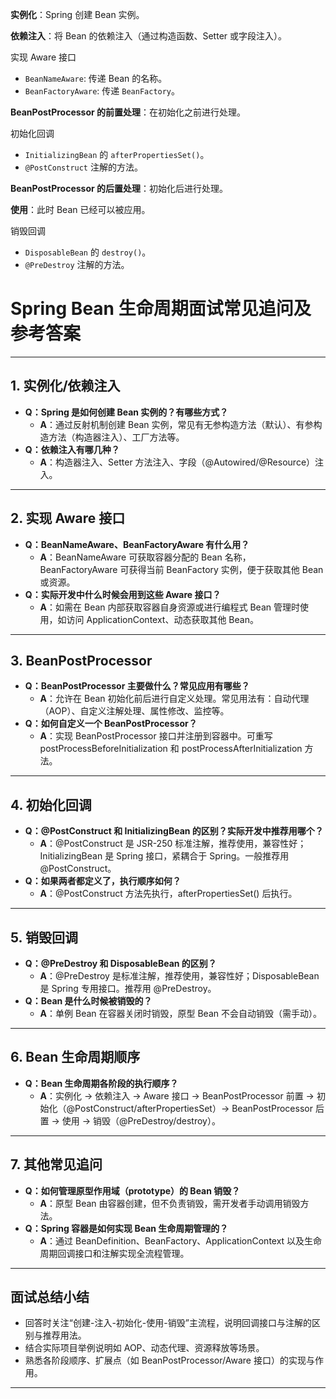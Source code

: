 **实例化**：Spring 创建 Bean 实例。

**依赖注入**：将 Bean 的依赖注入（通过构造函数、Setter 或字段注入）。

实现 Aware 接口

- `BeanNameAware`: 传递 Bean 的名称。
- `BeanFactoryAware`: 传递 `BeanFactory`。

**BeanPostProcessor 的前置处理**：在初始化之前进行处理。

初始化回调

- `InitializingBean` 的 `afterPropertiesSet()`。
- `@PostConstruct` 注解的方法。

**BeanPostProcessor 的后置处理**：初始化后进行处理。

**使用**：此时 Bean 已经可以被应用。

销毁回调

- `DisposableBean` 的 `destroy()`。
- `@PreDestroy` 注解的方法。

# Spring Bean 生命周期面试常见追问及参考答案

---

## 1. 实例化/依赖注入

- **Q：Spring 是如何创建 Bean 实例的？有哪些方式？**
  - **A**：通过反射机制创建 Bean 实例，常见有无参构造方法（默认）、有参构造方法（构造器注入）、工厂方法等。
- **Q：依赖注入有哪几种？**
  - **A**：构造器注入、Setter 方法注入、字段（@Autowired/@Resource）注入。

---

## 2. 实现 Aware 接口

- **Q：BeanNameAware、BeanFactoryAware 有什么用？**
  - **A**：BeanNameAware 可获取容器分配的 Bean 名称，BeanFactoryAware 可获得当前 BeanFactory 实例，便于获取其他 Bean 或资源。
- **Q：实际开发中什么时候会用到这些 Aware 接口？**
  - **A**：如需在 Bean 内部获取容器自身资源或进行编程式 Bean 管理时使用，如访问 ApplicationContext、动态获取其他 Bean。

---

## 3. BeanPostProcessor

- **Q：BeanPostProcessor 主要做什么？常见应用有哪些？**
  - **A**：允许在 Bean 初始化前后进行自定义处理。常见用法有：自动代理（AOP）、自定义注解处理、属性修改、监控等。
- **Q：如何自定义一个 BeanPostProcessor？**
  - **A**：实现 BeanPostProcessor 接口并注册到容器中。可重写 postProcessBeforeInitialization 和 postProcessAfterInitialization 方法。

---

## 4. 初始化回调

- **Q：@PostConstruct 和 InitializingBean 的区别？实际开发中推荐用哪个？**
  - **A**：@PostConstruct 是 JSR-250 标准注解，推荐使用，兼容性好；InitializingBean 是 Spring 接口，紧耦合于 Spring。一般推荐用 @PostConstruct。
- **Q：如果两者都定义了，执行顺序如何？**
  - **A**：@PostConstruct 方法先执行，afterPropertiesSet() 后执行。

---

## 5. 销毁回调

- **Q：@PreDestroy 和 DisposableBean 的区别？**
  - **A**：@PreDestroy 是标准注解，推荐使用，兼容性好；DisposableBean 是 Spring 专用接口。推荐用 @PreDestroy。
- **Q：Bean 是什么时候被销毁的？**
  - **A**：单例 Bean 在容器关闭时销毁，原型 Bean 不会自动销毁（需手动）。

---

## 6. Bean 生命周期顺序

- **Q：Bean 生命周期各阶段的执行顺序？**
  - **A**：实例化 → 依赖注入 → Aware 接口 → BeanPostProcessor 前置 → 初始化（@PostConstruct/afterPropertiesSet）→ BeanPostProcessor 后置 → 使用 → 销毁（@PreDestroy/destroy）。

---

## 7. 其他常见追问

- **Q：如何管理原型作用域（prototype）的 Bean 销毁？**
  - **A**：原型 Bean 由容器创建，但不负责销毁，需开发者手动调用销毁方法。
- **Q：Spring 容器是如何实现 Bean 生命周期管理的？**
  - **A**：通过 BeanDefinition、BeanFactory、ApplicationContext 以及生命周期回调接口和注解实现全流程管理。

---

## 面试总结小结

- 回答时关注“创建-注入-初始化-使用-销毁”主流程，说明回调接口与注解的区别与推荐用法。
- 结合实际项目举例说明如 AOP、动态代理、资源释放等场景。
- 熟悉各阶段顺序、扩展点（如 BeanPostProcessor/Aware 接口）的实现与作用。

---